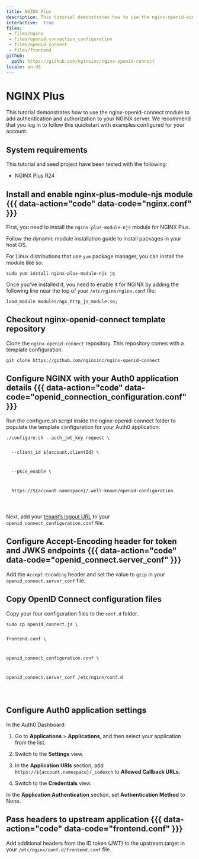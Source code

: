 ```yaml
---
title: NGINX Plus
description: This tutorial demonstrates how to use the nginx-openid-connect module to add authentication and authorization to your NGINX server.
interactive:  true
files:
 - files/nginx
 - files/openid_connection_configuration
 - files/openid_connect
 - files/frontend
github:
  path: https://github.com/nginxinc/nginx-openid-connect
locale: en-US
---
```


# NGINX Plus


<p>This tutorial demonstrates how to use the nginx-openid-connect module to add authentication and authorization to your NGINX server. We recommend that you log in to follow this quickstart with examples configured for your account.</p><h2>System requirements</h2><p>This tutorial and seed project have been tested with the following:</p><ul><li><p>NGINX Plus R24</p></li></ul><p></p><p></p>

## Install and enable nginx-plus-module-njs module {{{ data-action="code" data-code="nginx.conf" }}}


<p>First, you need to install the <code>nginx-plus-module-njs</code> module for NGINX Plus.</p><p>Follow the dynamic module installation guide to install packages in your host OS.</p><p>For Linux distributions that use <code>yum</code> package manager, you can install the module like so:</p><p><code>sudo yum install nginx-plus-module-njs jq</code></p><p>Once you&#39;ve installed it, you need to enable it for NGINX by adding the following line near the top of your <code>/etc/nginx/nginx.conf</code> file:</p><p><code>load_module modules/ngx_http_js_module.so;</code>

</p>

## Checkout nginx-openid-connect template repository


<p>Clone the <code>nginx-openid-connect</code> repository. This repository comes with a template configuration.</p><p><code>git clone https://github.com/nginxinc/nginx-openid-connect</code></p>

## Configure NGINX with your Auth0 application details {{{ data-action="code" data-code="openid_connection_configuration.conf" }}}


<p>Run the configure.sh script inside the nginx-openid-connect folder to populate the template configuration for your Auth0 application:</p><p><pre><code>./configure.sh --auth_jwt_key request \

  --client_id ${account.clientId} \

  --pkce_enable \

  https://${account.namespace}/.well-known/openid-configuration

</code></pre>

</p><p>Next, add your <a href="/docs/api/authentication#auth0-logout">tenant’s logout URL</a> to your <code>openid_connect_configuration.conf</code> file.</p>

## Configure Accept-Encoding header for token and JWKS endpoints {{{ data-action="code" data-code="openid_connect.server_conf" }}}


<p>Add the <code>Accept-Encoding</code> header and set the value to <code>gzip</code> in your <code>openid_connect.server_conf</code> file.</p>

## Copy OpenID Connect configuration files


<p>Copy your four configuration files to the <code>conf.d</code> folder.</p><p><pre><code>sudo cp openid_connect.js \ 

   frontend.conf \

   openid_connect_configuration.conf \

   openid_connect.server_conf /etc/nginx/conf.d

</code></pre>

</p>

## Configure Auth0 application settings


<p>In the Auth0 Dashboard:</p><ol><li><p>Go to <b>Applications</b> &gt; <b>Applications</b>, and then select your application from the list.</p></li><li><p>Switch to the <b>Settings</b> view.</p></li><li><p>In the <b>Application URIs</b> section, add <code>https://${account.namespace}/_codexch</code> to <b>Allowed Callback URLs</b>.</p></li><li><p>Switch to the <b>Credentials</b> view.</p></li></ol><p>In the <b>Application Authentication</b> section, set <b>Authentication Method</b> to None.</p>

## Pass headers to upstream application {{{ data-action="code" data-code="frontend.conf" }}}


<p>Add additional headers from the ID token (JWT) to the upstream target in your <code>/etc/nginx/conf.d/frontend.conf</code> file.</p>
